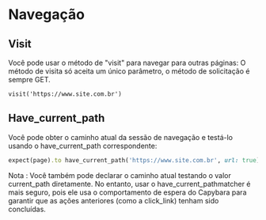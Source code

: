# Navegação

## Visit
Você pode usar o método de "visit" para navegar para outras páginas:
O método de visita só aceita um único parâmetro, o método de solicitação é sempre GET.

```
visit('https://www.site.com.br')
```

## Have_current_path

Você pode obter o caminho atual da sessão de navegação e testá-lo usando o have_current_path correspondente:

```ruby
expect(page).to have_current_path('https://www.site.com.br', url: true)
```

Nota : Você também pode declarar o caminho atual testando o valor current_path diretamente. No entanto, usar o have_current_pathmatcher é mais seguro, pois ele usa o comportamento de espera do Capybara para garantir que as ações anteriores (como a click_link) tenham sido concluídas.